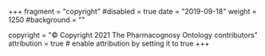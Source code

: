 +++
fragment = "copyright"
#disabled = true
date = "2019-09-18"
weight = 1250
#background = ""

copyright = "© Copyright 2021 The Pharmacognosy Ontology contributors"
attribution = true # enable attribution by setting it to true
+++
